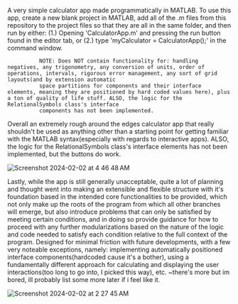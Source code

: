 A very simple calculator app made programmatically in MATLAB. To use this app, create a new blank project in MATLAB, add all of the .m files from this repository to the project files so that they are all in the same folder, 
and then run by either:  (1.) Opening 'CalculatorApp.m' and pressing the run button found in the editor tab, or (2.) type 'myCalculator = CalculatorApp();' in the command window.


              NOTE: Does NOT contain functionality for: handling negatives, any trigonometry, any conversion of units, order of operations, intervals, rigorous error management, any sort of grid layouts(and by extension automatic 
              space partitions for components and their interface elements, meaning they are positioned by hard coded values here), plus a ton of quality of life stuff. ALSO, the logic for the RelationalSymbols class's interface 
              components has not been implemented.

  
Overall an extremely rough around the edges calculator app that really shouldn't be used as anything other than a starting point for getting familiar with the MATLAB syntax(especially with regards to interactive apps).
ALSO, the logic for the RelationalSymbols class's interface elements has not been implemented, but the buttons do work.




![Screenshot 2024-02-02 at 4 46 48 AM](https://github.com/DavidRichardson02/MATLAB_Calculator_Project_01/assets/144840390/7ee9317e-bf4c-4817-bf58-8d35d23c5620)







Lastly, while the app is still generally unacceptable, quite a lot of planning and thought went into making an extensible and flexible structure with it's foundation based in the intended core functionalities to be provided, 
which not only make up the roots of the program from which all other branches will emerge, but also introduce problems that can only be satisfied by meeting certain conditions, and in doing so provide guidance for how 
to proceed with any further modularizations based on the nature of the logic and code needed to satisfy each condition relative to the full context of the program. Designed for minimal friction with future developments,
with a few very noteable exceptions, namely: implementing automatically positioned interface components(hardcoded cause it's a bother), using a fundamentally different approach for calculating and displaying the user interactions(too long to go into, I picked this way), etc. ~there's more but im bored, ill probably list some more later if i feel like it.





![Screenshot 2024-02-02 at 2 27 45 AM](https://github.com/DavidRichardson02/MATLAB_Calculator_Project_01/assets/144840390/e478d98c-e826-49a7-9bba-d144c20592a3)
